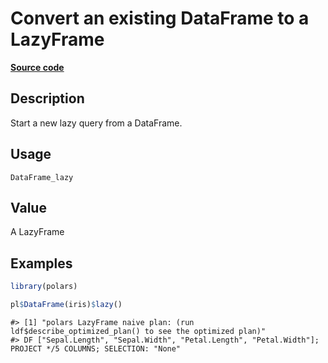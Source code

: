 
# Convert an existing DataFrame to a LazyFrame

[**Source code**](https://github.com/pola-rs/r-polars/tree/0580dbe189881934960c63979bf59fc3448a21dc/R/#L)

## Description

Start a new lazy query from a DataFrame.

## Usage

<pre><code class='language-R'>DataFrame_lazy
</code></pre>

## Value

A LazyFrame

## Examples

``` r
library(polars)

pl$DataFrame(iris)$lazy()
```

    #> [1] "polars LazyFrame naive plan: (run ldf$describe_optimized_plan() to see the optimized plan)"
    #> DF ["Sepal.Length", "Sepal.Width", "Petal.Length", "Petal.Width"]; PROJECT */5 COLUMNS; SELECTION: "None"
